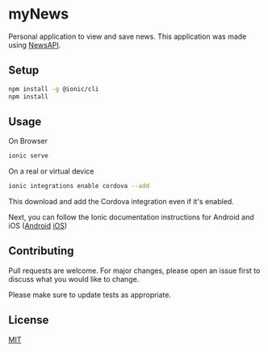 # myNews

Personal application to view and save news. This application was made using [NewsAPI](https://newsapi.org/).

## Setup

```bash
npm install -g @ionic/cli
npm install
```


## Usage
On Browser
```bash
ionic serve
```

On a real or virtual device
```bash
ionic integrations enable cordova --add
```
This download and add the Cordova integration even if it's enabled.


Next, you can follow the Ionic documentation instructions for Android and iOS
([Android](https://ionicframework.com/docs/developing/android/)
[iOS](https://ionicframework.com/docs/developing/ios/))


## Contributing
Pull requests are welcome. For major changes, please open an issue first to discuss what you would like to change.

Please make sure to update tests as appropriate.

## License
[MIT](https://choosealicense.com/licenses/mit/)
